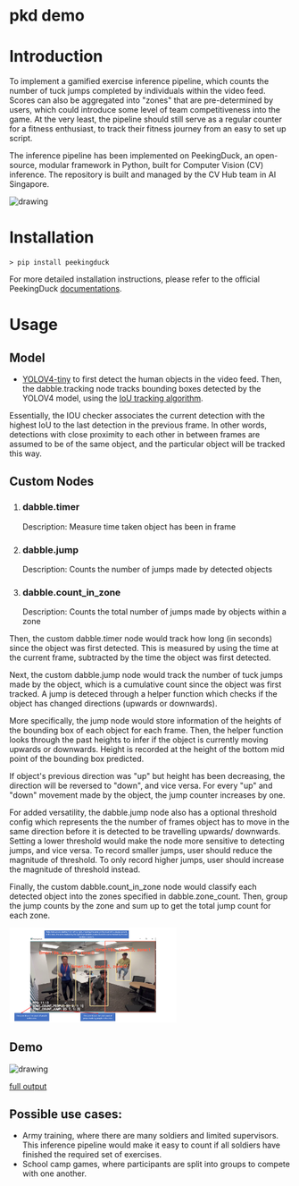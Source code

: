# pkd demo

# Introduction
To implement a gamified exercise inference pipeline, which counts the number of tuck jumps completed by individuals within the video feed. Scores can also be aggregated into "zones" that are pre-determined by users, which could introduce some level of team competitiveness into the game. At the very least, the pipeline should still serve as a regular counter for a fitness enthusiast, to track their fitness journey from an easy to set up script. 

The inference pipeline has been implemented on PeekingDuck, an open-source, modular framework in Python, built for Computer Vision (CV) inference. The repository is built and managed by the CV Hub team in AI Singapore. 

<img src="viewer/tuck_jump.gif" alt="drawing" width="300"/>

# Installation
```
> pip install peekingduck
```
For more detailed installation instructions, please refer to the official PeekingDuck [documentations](https://peekingduck.readthedocs.io/en/stable/getting_started/02_standard_install.html#install-peekingduck).

# Usage
## Model
- [YOLOV4-tiny](https://arxiv.org/abs/2004.10934) to first detect the human objects in the video feed. Then, the dabble.tracking node tracks bounding boxes detected by the YOLOV4 model, using the [IoU tracking algorithm](http://elvera.nue.tu-berlin.de/files/1517Bochinski2017.pdf). 

Essentially, the IOU checker associates the current detection with the highest IoU to the last detection in the previous frame. In other words, detections with close proximity to each other in between frames are assumed to be of the same object, and the particular object will be tracked this way. 

## Custom Nodes
1. ### dabble.timer
    Description: Measure time taken object has been in frame
2. ### dabble.jump
    Description: Counts the number of jumps made by detected objects
3. ### dabble.count_in_zone
    Description: Counts the total number of jumps made by objects within a zone

Then, the custom dabble.timer node would track how long (in seconds) since the object was first detected. This is measured by using the time at the current frame, subtracted by the time the object was first detected. 

Next, the custom dabble.jump node would track the number of tuck jumps made by the object, which is a cumulative count since the object was first tracked. A jump is deteced through a helper function which checks if the object has changed directions (upwards or downwards). 

More specifically, the jump node would store information of the heights of the bounding box of each object for each frame. Then, the helper function looks through the past heights to infer if the object is currently moving upwards or downwards. Height is recorded at the height of the bottom mid point of the bounding box predicted. 

If object's previous direction was "up" but height has been decreasing, the direction will be reversed to "down", and vice versa. For every "up" and "down" movement made by the object, the jump counter increases by one. 

For added versatility, the dabble.jump node also has a optional threshold config which represents the the number of frames object has to move in the same direction before it is detected to be travelling upwards/ downwards. Setting a lower threshold would make the node more sensitive to detecting jumps, and vice versa. To record smaller jumps, user should reduce the magnitude of threshold. To only record higher jumps, user should increase the magnitude of threshold instead.  

Finally, the custom dabble.count_in_zone node would classify each detected object into the zones specified in dabble.zone_count. Then, group the jump counts by the zone and sum up to get the total jump count for each zone. 

<img src="viewer/demo_image.png" alt="drawing" width="300"/>

## Demo
<img src="viewer/output_demo.gif" alt="drawing" width="300"/>

[full output](output/jumping_jacks_221103_152704.mp4)

## Possible use cases:
- Army training, where there are many soldiers and limited supervisors. This inference pipeline would make it easy to count if all soldiers have finished the required set of exercises.
- School camp games, where participants are split into groups to compete with one another. 

